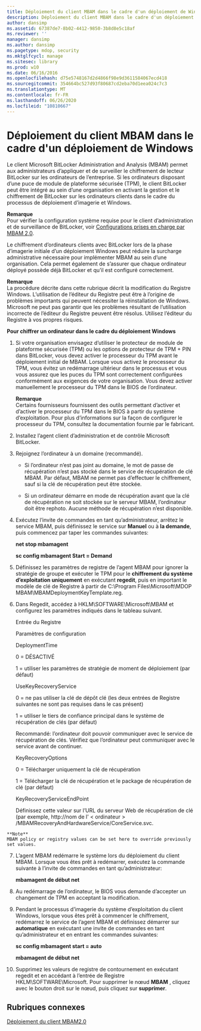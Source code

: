 ```yaml
---
title: Déploiement du client MBAM dans le cadre d'un déploiement de Windows
description: Déploiement du client MBAM dans le cadre d'un déploiement de Windows
author: dansimp
ms.assetid: 67387de7-8b02-4412-9850-3b8d8e5c18af
ms.reviewer: ''
manager: dansimp
ms.author: dansimp
ms.pagetype: mdop, security
ms.mktglfcycl: manage
ms.sitesec: library
ms.prod: w10
ms.date: 06/16/2016
ms.openlocfilehash: d75e5748167d2d4866f98e9d3611584067ecd418
ms.sourcegitcommit: 354664bc527d93f80687cd2eba70d1eea024c7c3
ms.translationtype: MT
ms.contentlocale: fr-FR
ms.lasthandoff: 06/26/2020
ms.locfileid: "10810667"
---
```

# Déploiement du client MBAM dans le cadre d'un déploiement de Windows


Le client Microsoft BitLocker Administration and Analysis (MBAM) permet aux administrateurs d’appliquer et de surveiller le chiffrement de lecteur BitLocker sur les ordinateurs de l’entreprise. Si les ordinateurs disposant d’une puce de module de plateforme sécurisée (TPM), le client BitLocker peut être intégré au sein d’une organisation en activant la gestion et le chiffrement de BitLocker sur les ordinateurs clients dans le cadre du processus de déploiement d’imagerie et Windows.

**Remarque**  
Pour vérifier la configuration système requise pour le client d’administration et de surveillance de BitLocker, voir [Configurations prises en charge par MBAM 2,0](mbam-20-supported-configurations-mbam-2.md).



Le chiffrement d’ordinateurs clients avec BitLocker lors de la phase d’imagerie initiale d’un déploiement Windows peut réduire la surcharge administrative nécessaire pour implémenter MBAM au sein d’une organisation. Cela permet également de s’assurer que chaque ordinateur déployé possède déjà BitLocker et qu’il est configuré correctement.

**Remarque**  
La procédure décrite dans cette rubrique décrit la modification du Registre Windows. L’utilisation de l’éditeur du Registre peut être à l’origine de problèmes importants qui peuvent nécessiter la réinstallation de Windows. Microsoft ne peut pas garantir que les problèmes résultant de l’utilisation incorrecte de l’éditeur du Registre peuvent être résolus. Utilisez l’éditeur du Registre à vos propres risques.



**Pour chiffrer un ordinateur dans le cadre du déploiement Windows**

1.  Si votre organisation envisagez d’utiliser le protecteur de module de plateforme sécurisée (TPM) ou les options de protecteur de TPM + PIN dans BitLocker, vous devez activer le processeur du TPM avant le déploiement initial de MBAM. Lorsque vous activez le processeur du TPM, vous évitez un redémarrage ultérieur dans le processus et vous vous assurez que les puces du TPM sont correctement configurées conformément aux exigences de votre organisation. Vous devez activer manuellement le processeur du TPM dans le BIOS de l’ordinateur.

    **Remarque**  
    Certains fournisseurs fournissent des outils permettant d’activer et d’activer le processeur du TPM dans le BIOS à partir du système d’exploitation. Pour plus d’informations sur la façon de configurer le processeur du TPM, consultez la documentation fournie par le fabricant.



2.  Installez l’agent client d’administration et de contrôle Microsoft BitLocker.

3.  Rejoignez l’ordinateur à un domaine (recommandé).

    -   Si l’ordinateur n’est pas joint au domaine, le mot de passe de récupération n’est pas stocké dans le service de récupération de clé MBAM. Par défaut, MBAM ne permet pas d’effectuer le chiffrement, sauf si la clé de récupération peut être stockée.

    -   Si un ordinateur démarre en mode de récupération avant que la clé de récupération ne soit stockée sur le serveur MBAM, l’ordinateur doit être rephoto. Aucune méthode de récupération n’est disponible.

4.  Exécutez l’invite de commandes en tant qu’administrateur, arrêtez le service MBAM, puis définissez le service sur **Manuel** ou à **la demande**, puis commencez par taper les commandes suivantes:

    **net stop mbamagent**

    **sc config mbamagent Start = Demand**

5.  Définissez les paramètres de registre de l’agent MBAM pour ignorer la stratégie de groupe et exécuter le TPM pour le **chiffrement du système d’exploitation uniquement** en exécutant **regedit**, puis en important le modèle de clé de Registre à partir de C:\\Program Files\\Microsoft\\MDOP MBAM\\MBAMDeploymentKeyTemplate.reg.

6.  Dans Regedit, accédez à HKLM\\SOFTWARE\\Microsoft\\MBAM et configurez les paramètres indiqués dans le tableau suivant.

    Entrée du Registre

    Paramètres de configuration

    DeploymentTime

    0 = DÉSACTIVÉ

    1 = utiliser les paramètres de stratégie de moment de déploiement (par défaut)

    UseKeyRecoveryService

    0 = ne pas utiliser la clé de dépôt clé (les deux entrées de Registre suivantes ne sont pas requises dans le cas présent)

    1 = utiliser le tiers de confiance principal dans le système de récupération de clés (par défaut)

    Recommandé: l’ordinateur doit pouvoir communiquer avec le service de récupération de clés. Vérifiez que l’ordinateur peut communiquer avec le service avant de continuer.

    KeyRecoveryOptions

    0 = Télécharger uniquement la clé de récupération

    1 = Télécharger la clé de récupération et le package de récupération de clé (par défaut)

    KeyRecoveryServiceEndPoint

    Définissez cette valeur sur l’URL du serveur Web de récupération de clé (par exemple, http://nom de l' &lt; ordinateur &gt; /MBAMRecoveryAndHardwareService/CoreService.svc.



~~~
**Note**  
MBAM policy or registry values can be set here to override previously set values.
~~~



7. L’agent MBAM redémarre le système lors du déploiement du client MBAM. Lorsque vous êtes prêt à redémarrer, exécutez la commande suivante à l’invite de commandes en tant qu’administrateur:

   **mbamagent de début net**

8. Au redémarrage de l’ordinateur, le BIOS vous demande d’accepter un changement de TPM en acceptant la modification.

9. Pendant le processus d’imagerie du système d’exploitation du client Windows, lorsque vous êtes prêt à commencer le chiffrement, redémarrez le service de l’agent MBAM et définissez démarrer sur **automatique** en exécutant une invite de commandes en tant qu’administrateur et en entrant les commandes suivantes:

   **sc config mbamagent start = auto**

   **mbamagent de début net**

10. Supprimez les valeurs de registre de contournement en exécutant regedit et en accédant à l’entrée de Registre HKLM\\SOFTWARE\\Microsoft. Pour supprimer le nœud **MBAM** , cliquez avec le bouton droit sur le nœud, puis cliquez sur **supprimer**.

## Rubriques connexes


[Déploiement du client MBAM2.0](deploying-the-mbam-20-client-mbam-2.md)









